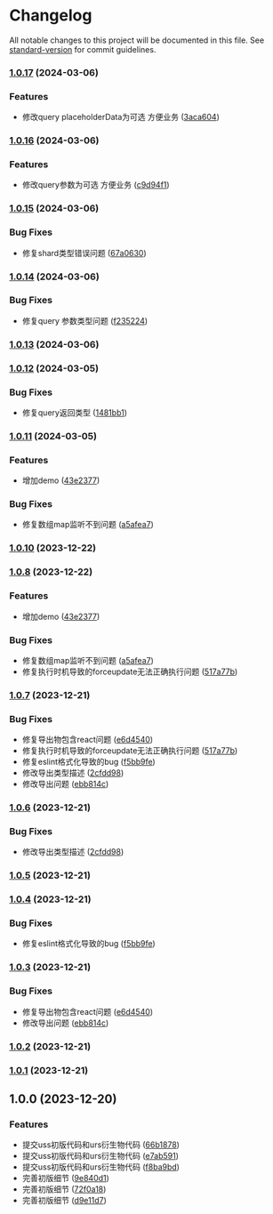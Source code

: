 # Changelog

All notable changes to this project will be documented in this file. See [standard-version](https://github.com/conventional-changelog/standard-version) for commit guidelines.

### [1.0.17](https://enforcer/enforcer-squad/uss/compare/v1.0.16...v1.0.17) (2024-03-06)


### Features

* 修改query placeholderData为可选 方便业务 ([3aca604](https://enforcer/enforcer-squad/uss/commit/3aca604a2ce98f2fbafb77f21cabe230ce056aa8))

### [1.0.16](https://enforcer/enforcer-squad/uss/compare/v1.0.15...v1.0.16) (2024-03-06)


### Features

* 修改query参数为可选 方便业务 ([c9d94f1](https://enforcer/enforcer-squad/uss/commit/c9d94f1a8240190fbe5e7dffe89dd28f138e4a80))

### [1.0.15](https://enforcer/enforcer-squad/uss/compare/v1.0.14...v1.0.15) (2024-03-06)


### Bug Fixes

* 修复shard类型错误问题 ([67a0630](https://enforcer/enforcer-squad/uss/commit/67a063019193be3872e767e13d9cf8ae514fccbe))

### [1.0.14](https://enforcer/enforcer-squad/uss/compare/v1.0.13...v1.0.14) (2024-03-06)


### Bug Fixes

* 修复query 参数类型问题 ([f235224](https://enforcer/enforcer-squad/uss/commit/f235224e1f08a9f41ed4622764261c0789e6bee6))

### [1.0.13](https://enforcer/enforcer-squad/uss/compare/v1.0.12...v1.0.13) (2024-03-06)

### [1.0.12](https://enforcer/enforcer-squad/uss/compare/v1.0.11...v1.0.12) (2024-03-05)


### Bug Fixes

* 修复query返回类型 ([1481bb1](https://enforcer/enforcer-squad/uss/commit/1481bb143d65ab39246a9855efba6460db0f1552))

### [1.0.11](https://enforcer/enforcer-squad/uss/compare/v1.0.7...v1.0.11) (2024-03-05)


### Features

* 增加demo ([43e2377](https://enforcer/enforcer-squad/uss/commit/43e23779f41ae7fb0751d666d74ea7ba24ba327f))


### Bug Fixes

* 修复数组map监听不到问题 ([a5afea7](https://enforcer/enforcer-squad/uss/commit/a5afea744cb8c83fa6bf839cfa1e043ac6ac638e))

### [1.0.10](https://enforcer/enforcer-squad/uss/compare/v1.0.8...v1.0.10) (2023-12-22)

### [1.0.8](https://enforcer/enforcer-squad/uss/compare/v1.0.6...v1.0.8) (2023-12-22)


### Features

* 增加demo ([43e2377](https://enforcer/enforcer-squad/uss/commit/43e23779f41ae7fb0751d666d74ea7ba24ba327f))


### Bug Fixes

* 修复数组map监听不到问题 ([a5afea7](https://enforcer/enforcer-squad/uss/commit/a5afea744cb8c83fa6bf839cfa1e043ac6ac638e))
* 修复执行时机导致的forceupdate无法正确执行问题 ([517a77b](https://enforcer/enforcer-squad/uss/commit/517a77be2417a86424502c29524f75f35465ddf2))

### [1.0.7](https://enforcer/enforcer-squad/uss/compare/v1.0.0...v1.0.7) (2023-12-21)


### Bug Fixes

* 修复导出物包含react问题 ([e6d4540](https://enforcer/enforcer-squad/uss/commit/e6d45405de46846a97ef7922571d1f00fab83a86))
* 修复执行时机导致的forceupdate无法正确执行问题 ([517a77b](https://enforcer/enforcer-squad/uss/commit/517a77be2417a86424502c29524f75f35465ddf2))
* 修复eslint格式化导致的bug ([f5bb9fe](https://enforcer/enforcer-squad/uss/commit/f5bb9fecbad8add6b74a232cfacc8e6860e90685))
* 修改导出类型描述 ([2cfdd98](https://enforcer/enforcer-squad/uss/commit/2cfdd9834483e85b2fb692f5a4082110b364dd7e))
* 修改导出问题 ([ebb814c](https://enforcer/enforcer-squad/uss/commit/ebb814c863ccd92a52105eb4fe1f3550d959be3d))

### [1.0.6](https://enforcer/enforcer-squad/uss/compare/v1.0.5...v1.0.6) (2023-12-21)


### Bug Fixes

* 修改导出类型描述 ([2cfdd98](https://enforcer/enforcer-squad/uss/commit/2cfdd9834483e85b2fb692f5a4082110b364dd7e))

### [1.0.5](https://enforcer/enforcer-squad/uss/compare/v1.0.4...v1.0.5) (2023-12-21)

### [1.0.4](https://enforcer/enforcer-squad/uss/compare/v1.0.3...v1.0.4) (2023-12-21)


### Bug Fixes

* 修复eslint格式化导致的bug ([f5bb9fe](https://enforcer/enforcer-squad/uss/commit/f5bb9fecbad8add6b74a232cfacc8e6860e90685))

### [1.0.3](https://enforcer/enforcer-squad/uss/compare/v1.0.2...v1.0.3) (2023-12-21)


### Bug Fixes

* 修复导出物包含react问题 ([e6d4540](https://enforcer/enforcer-squad/uss/commit/e6d45405de46846a97ef7922571d1f00fab83a86))
* 修改导出问题 ([ebb814c](https://enforcer/enforcer-squad/uss/commit/ebb814c863ccd92a52105eb4fe1f3550d959be3d))

### [1.0.2](https://enforcer/enforcer-squad/uss/compare/v1.0.0...v1.0.2) (2023-12-21)

### [1.0.1](https://enforcer/enforcer-squad/uss/compare/v1.0.0...v1.0.1) (2023-12-21)

## 1.0.0 (2023-12-20)


### Features

* 提交uss初版代码和urs衍生物代码 ([66b1878](https://enforcer/enforcer-squad/uss/commit/66b1878ad8a09803e36c99453256dbcddc3c9a27))
* 提交uss初版代码和urs衍生物代码 ([e7ab591](https://enforcer/enforcer-squad/uss/commit/e7ab591a2e7018fcb6b5b92c48b6885bb070fd70))
* 提交uss初版代码和urs衍生物代码 ([f8ba9bd](https://enforcer/enforcer-squad/uss/commit/f8ba9bd520e5452d556fedbbe93552419a85b3cb))
* 完善初版细节 ([9e840d1](https://enforcer/enforcer-squad/uss/commit/9e840d1bc40b2721c465fd435796e1970239f373))
* 完善初版细节 ([72f0a18](https://enforcer/enforcer-squad/uss/commit/72f0a18bdf8055044e48031afaac41bcc644b0e5))
* 完善初版细节 ([d9e11d7](https://enforcer/enforcer-squad/uss/commit/d9e11d703602151ba426d835b2a1b6e1104544e9))
